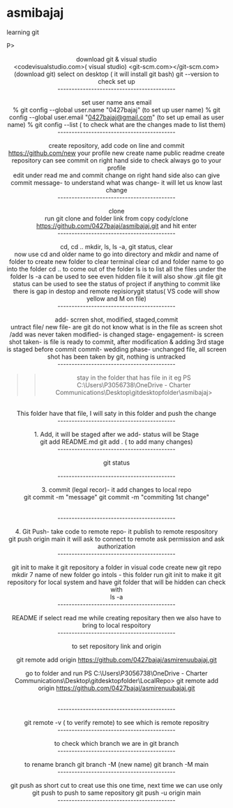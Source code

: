 # asmibajaj
learning git

P> <center>
download git & visual studio <br>
        <codevisualstudio.com>( visual studio)
        <git-scm.com></git-scm.com> (download git)
        select on desktop ( it will install git bash)
        git --version to check set up
       <br>
------------------------------------------<br></P><p><p></p>
       set user name ans email <br>
       % git config --global user.name "0427bajaj"
       (to set up user name)
       % git config --global user.email "0427bajaj@gmail.com"
      (to set up email as user name)
       % git config --list ( to check what are the changes made to list them)
<br>
------------------------------------------<br></P><p><p></p>
create repository, add code on line and commit <br>
https://github.com/new
your profile
       new 
        create name
        public
        readme
        create repository
        can see commit on right hand side
        to check always go to your profile <br>
        edit under read me and commit change on right hand side
        also can give commit message- 
        to understand what was change- it will let us know last change
      <br>
------------------------------------------<br></P><p><p></p>
    
clone <br>
run git clone and folder link from copy cody/clone
https://github.com/0427bajaj/asmibajaj.git
and hit enter
<br>
------------------------------------------<br></P><p><p></p>
cd, cd .. mkdir, ls, ls -a, git status, clear <br>
now use cd and older name to go into directory
and mkdir and name of folder to create new folder
to clear terminal clear 
cd and folder name to go into the folder
cd .. to come out of the folder
ls is to list all the files under the folder
ls -a can be used to see even hidden file
it will also show .git file
git status can be used to see the status of project if anything to commit like there is gap in destop and remote repisiorygit status( VS code will show yellow and M on file)
<br>
------------------------------------------<br></P><p><p></p>
add- scrren shot, modified, staged,commit <br>
untract file/ new file- are git do not know what is in the file as screen shot /add was never taken
modified- is changed
stage- engagement- is screen shot taken- is file is ready to commit, after modification & adding 3rd stage is staged before commit
commit- wedding phase- unchanged file, all screen shot has been taken by git, nothing is untracked 
<br>
------------------------------------------<br></P><p><p></p>
>> stay in the folder that has file in it eg
PS C:\Users\P3056738\OneDrive - Charter Communications\Desktop\gitdesktopfolder\asmibajaj>
<br>
This folder have that file, I will saty in this folder and push the change
<br>
------------------------------------------<br></P><p><p></p>
1. Add, it will be staged after we add- status will be Stage
<br>
git add README.md
git add . ( to add many changes)
<br>
------------------------------------------<br></P><p><p></p>

git status
<br>

------------------------------------------<br></P><p><p></p>
3. commit (legal recor)- it add changes to local repo
<br>
git commit -m "message"
git commit -m "commiting 1st change"

<br>
------------------------------------------<br></P><p><p></p>
4. Git Push- take code to remote repo- it publish to remote respository
<br>
git push origin main
it will ask to connect to remote ask permission and ask authorization

<br>
------------------------------------------<br></P><p><p></p>
git init 
to make it git repository a folder in visual code
create new git repo 
mkdir 7 name of new folder
go intols - this folder run git init to make it git repository for local system and have git folder that will be hidden can check with <br>
ls -a
<br>
------------------------------------------<br></P><p><p></p>
README
if select read me while creating repositary then we also have to bring to local respoitory
<br>
------------------------------------------<br></P><p><p></p>

to set repository link and origin

git remote add origin <https://github.com/0427bajaj/asmirenuubajaj.git>

go to folder and run PS C:\Users\P3056738\OneDrive - Charter Communications\Desktop\gitdesktopfolder\LocalRepo> git remote add origin <https://github.com/0427bajaj/asmirenuubajaj.git>

<br>
------------------------------------------<br></P><p><p></p>
git remote -v ( to verify remote) to see which is remote repositry

<br>
------------------------------------------<br></P><p><p></p>
to check which branch we are in
git branch

<br>
------------------------------------------<br></P><p><p></p>
to rename branch
git branch -M (new name)
git branch -M main
<br>
------------------------------------------<br></P><p><p></p>
git push as short cut to creat use this one time, next time we can use only git push to push to same repository
git push -u origin main
<br>
------------------------------------------<br></P><p><p></p>